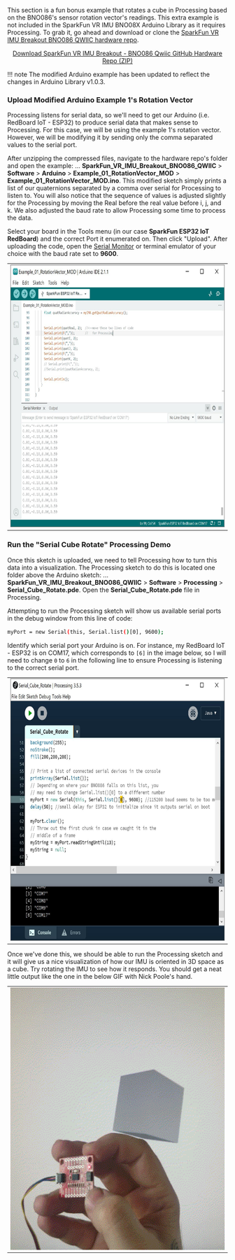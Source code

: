 This section is a fun bonus example that rotates a cube in Processing based on the BNO086's sensor rotation vector's readings. This extra example is not included in the SparkFun VR IMU BNO08X Arduino Library as it requires Processing. To grab it, go ahead and download or clone the [SparkFun VR IMU Breakout BNO086 QWIIC hardware repo](https://github.com/sparkfun/SparkFun_VR_IMU_Breakout_BNO086_QWIIC).

<div style="text-align: center"><a href="https://github.com/sparkfun/SparkFun_VR_IMU_Breakout_BNO086_QWIIC/archive/refs/heads/main.zip" target="download_BNO086_hardware_repo" class="md-button">Download SparkFun VR IMU Breakout - BNO086 Qwiic GitHub Hardware Repo (ZIP)</a></div>



!!! note
    The modified Arduino example has been updated to reflect the changes in Arduino Library v1.0.3.



### Upload Modified Arduino Example 1's Rotation Vector

Processing listens for serial data, so we'll need to get our Arduino (i.e. RedBoard IoT - ESP32) to produce serial data that makes sense to Processing. For this case, we will be using the example 1's rotation vector. However, we will be modifying it by sending only the comma separated values to the serial port.

After unzipping the compressed files, navigate to the hardware repo's folder and open the example: ... **SparkFun_VR_IMU_Breakout_BNO086_QWIIC** > **Software** > **Arduino** > **Example_01_RotationVector_MOD** > **Example_01_RotationVector_MOD.ino**. This modified sketch simply prints a list of our quaternions separated by a comma over serial for Processing to listen to. You will also notice that the sequence of values is adjusted slightly for the Processing by moving the Real before the real value before i, j, and k. We also adjusted the baud rate to allow Processing some time to process the data.

Select your board in the Tools menu (in our case **SparkFun ESP32 IoT RedBoard**) and the correct Port it enumerated on. Then click "Upload". After uploading the code, open the [Serial Monitor](https://learn.sparkfun.com/tutorials/terminal-basics) or terminal emulator of your choice with the baud rate set to **9600**.

<div style="text-align: center;">
  <table>
    <tr style="vertical-align:middle;">
     <td style="text-align: center; vertical-align: middle;"><a href="../assets/img/VR_IMU-BNO086_Arduino_Ex1_Rotation_Vector_MOD.JPG"><img src="../assets/img/VR_IMU-BNO086_Arduino_Ex1_Rotation_Vector_MOD.JPG" width="600px" height="600px" alt="Output Modified Example 1 - Rotation Vector for Processing Example"></a></td>
    </tr>
  </table>
</div>



### Run the "Serial Cube Rotate" Processing Demo

Once this sketch is uploaded, we need to tell Processing how to turn this data into a visualization. The Processing sketch to do this is located one folder above the Arduino sketch: ... **SparkFun_VR_IMU_Breakout_BNO086_QWIIC** > **Software** > **Processing** > **Serial_Cube_Rotate.pde**. Open the **Serial_Cube_Rotate.pde** file in Processing.

Attempting to run the Processing sketch will show us available serial ports in the debug window from this line of code:

```bash
myPort = new Serial(this, Serial.list()[0], 9600);
```

Identify which serial port your Arduino is on. For instance, my RedBoard IoT - ESP32 is on COM17, which corresponds to `[6]` in the image below, so I will need to change `0` to `6` in the following line to ensure Processing is listening to the correct serial port.

<div style="text-align: center;">
  <table>
    <tr style="vertical-align:middle;">
     <td style="text-align: center; vertical-align: middle;"><a href="../assets/img/VR_IMU-BNO086_Processing_Serial_Port_Connections.JPG"><img src="../assets/img/VR_IMU-BNO086_Processing_Serial_Port_Connections.JPG" width="600px" height="600px" alt="Adjusting Processing Example's Serial Port"></a></td>
    </tr>
  </table>
</div>

Once we've done this, we should be able to run the Processing sketch and it will give us a nice visualization of how our IMU is oriented in 3D space as a cube. Try rotating the IMU to see how it responds. You should get a neat little output like the one in the below GIF with Nick Poole's hand.

<div style="text-align: center;">
  <table>
    <tr style="vertical-align:middle;">
     <td style="text-align: center; vertical-align: middle;"><a href="../assets/img/VR_IMU_BNO08X_Arduino_Processing_Serial_Cube_Visualization.gif"><img src="../assets/img/VR_IMU_BNO08X_Arduino_Processing_Serial_Cube_Visualization.gif" width="600px" height="600px" alt="Processing Example with Nick Poole Rotating the VR IMU"></a></td>
    </tr>
  </table>
</div>
